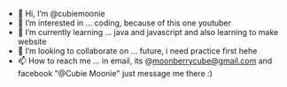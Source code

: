 - 👋 Hi, I’m @cubiemoonie
- 👀 I’m interested in ... coding, because of this one youtuber 
- 🌱 I’m currently learning ... java and javascript and also learning to make website
- 💞️ I’m looking to collaborate on ... future, i need practice first hehe
- 📫 How to reach me ... in email, its @moonberrycube@gmail.com and facebook "@Cubie Moonie" just message me there :)

<!---
cubiemoonie/cubiemoonie is a ✨ special ✨ repository because its `README.md` (this file) appears on your GitHub profile.
You can click the Preview link to take a look at your changes.
--->
